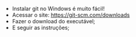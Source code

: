 * Instalar git no Windows é muito fácil!
* Acessar o site: https://git-scm.com/downloads
* Fazer o download do executável;
* E seguir as instruções;